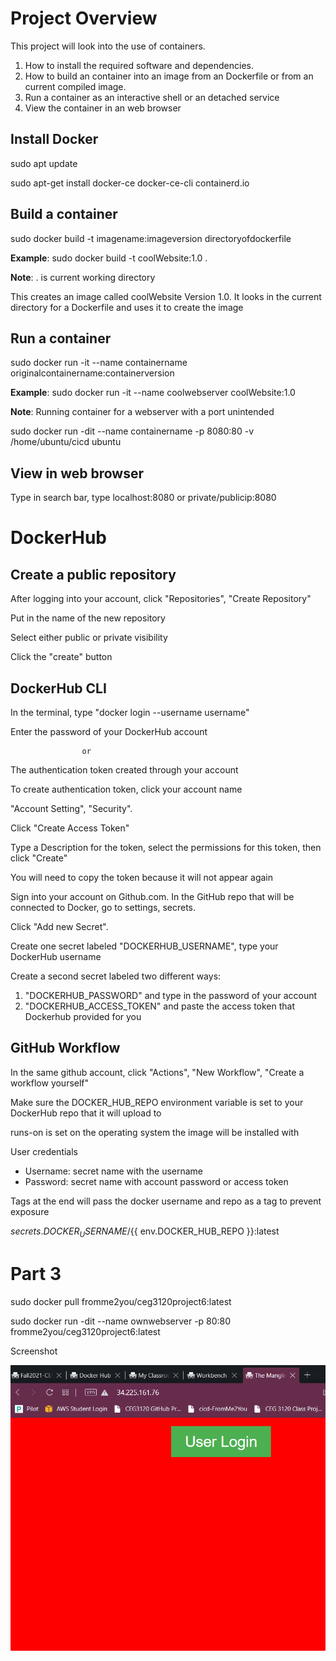 # Project Overview

This project will look into the use of containers. 
1. How to install the required software and dependencies.
2. How to build an container into an image from an Dockerfile or from an current compiled image.
3. Run a container as an interactive shell or an detached service
4. View the container in an web browser

## Install Docker

sudo apt update

sudo apt-get install docker-ce docker-ce-cli containerd.<span></span>io

## Build a container
sudo docker build -t imagename:imageversion directoryofdockerfile

**Example**:
sudo docker build -t coolWebsite:1.0 .

**Note**: . is current working directory

This creates an image called coolWebsite Version 1.0.
It looks in the current directory for a Dockerfile and uses it to create the image


## Run a container
sudo docker run -it --name containername originalcontainername:containerversion

**Example**:
sudo docker run -it --name coolwebserver coolWebsite:1.0

**Note**: Running container for a webserver with a port unintended

sudo docker run -dit --name containername -p 8080:80 -v /home/ubuntu/cicd ubuntu

## View in web browser

Type in search bar, type localhost:8080 or private/publicip:8080

# DockerHub

## Create a public repository

After logging into your account, click "Repositories", "Create Repository"

Put in the name of the new repository

Select either public or private visibility

Click the "create" button

## DockerHub CLI

In the terminal, type "docker login --username username"

Enter the password of your DockerHub account

                    or

The authentication token created through your account

To create authentication token, click your account name

"Account Setting", "Security".

Click "Create Access Token"

Type a Description for the token, select the permissions for this token, then click "Create"

You will need to copy the token because it will not appear again

Sign into your account on Github.com. In the GitHub repo that will be connected to Docker, go to settings, secrets.

Click "Add new Secret".

Create one secret labeled "DOCKERHUB_USERNAME", type your DockerHub username

Create a second secret labeled two different ways:
1. "DOCKERHUB_PASSWORD" and type in the password of your account
2. "DOCKERHUB_ACCESS_TOKEN" and paste the access token that Dockerhub provided for you

## GitHub Workflow

In the same github account, click "Actions", "New Workflow", "Create a workflow yourself"

Make sure the DOCKER_HUB_REPO environment variable is set to your DockerHub repo that it will upload to

runs-on is set on the operating system the image will be installed with

User credentials
- Username: secret name with the username
- Password: secret name with account password or access token

Tags at the end will pass the docker username and repo as a tag to prevent exposure


${{ secrets.DOCKER_USERNAME }}/${{ env.DOCKER_HUB_REPO }}:latest

# Part 3

sudo docker pull fromme2you/ceg3120project6:latest

sudo docker run -dit --name ownwebserver -p 80:80 fromme2you/ceg3120project6:latest

Screenshot

![Website](WebsiteScreenshot.PNG)
